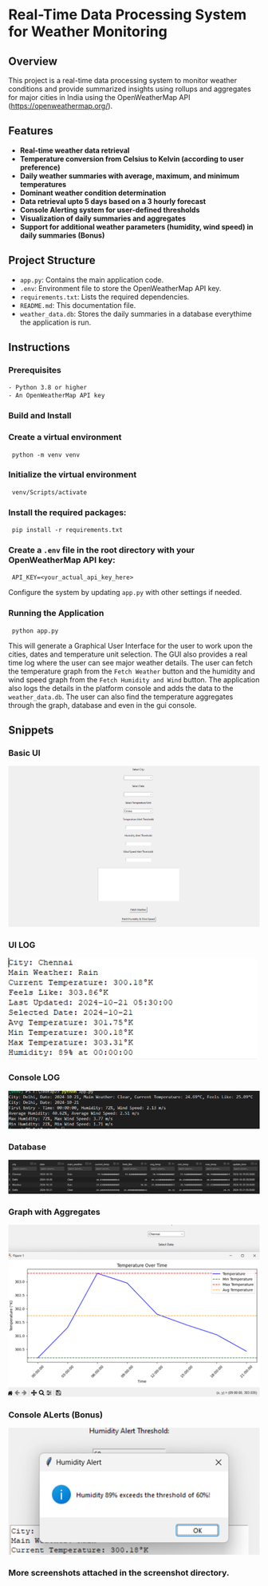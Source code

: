 # Real-Time Data Processing System for Weather Monitoring

## Overview
This project is a real-time data processing system to monitor weather conditions and provide summarized insights using rollups and aggregates for major cities in India using the OpenWeatherMap API (https://openweathermap.org/).

## Features
- **Real-time weather data retrieval**
- **Temperature conversion from Celsius to Kelvin (according to user preference)**
- **Daily weather summaries with average, maximum, and minimum temperatures**
- **Dominant weather condition determination**
- **Data retrieval upto 5 days based on a 3 hourly forecast**
- **Console Alerting system for user-defined thresholds**
- **Visualization of daily summaries and aggregates**
- **Support for additional weather parameters (humidity, wind speed) in daily summaries (Bonus)**

## Project Structure

- `app.py`: Contains the main application code.
- `.env`: Environment file to store the OpenWeatherMap API key.
- `requirements.txt`: Lists the required dependencies.
- `README.md`: This documentation file.
- `weather_data.db`: Stores the daily summaries in a database everythime the application is run.

## Instructions
### Prerequisites
    - Python 3.8 or higher
    - An OpenWeatherMap API key

### Build and Install
### Create a virtual environment 
     python -m venv venv
### Initialize the virtual environment 
     venv/Scripts/activate
### Install the required packages:
     pip install -r requirements.txt
### Create a `.env` file in the root directory with your OpenWeatherMap API key:
     API_KEY=<your_actual_api_key_here>

Configure the system by updating `app.py` with other settings if needed.

### Running the Application
     python app.py

This will generate a Graphical User Interface for the user to work upon the cities, dates and temperature unit selection. The GUI also provides a real time log where the user can see major weather details. The user can fetch the temperature graph from the `Fetch Weather` button and the humidity and wind speed graph from the `Fetch Humidity and Wind` button. The application also logs the details in the platform console and adds the data to the `weather_data.db`. The user can also find the temperature aggregates through the graph, database and even in the gui console.

## Snippets

### Basic UI
![UI](screenshots/UI.png)

### UI LOG
![UI_log](screenshots/UI_Log.png)

### Console LOG
![console](screenshots/Console_Log.png)

### Database
![database](screenshots/Database_Storage.png)

### Graph with Aggregates
![temp](screenshots/Temperature_Graph_Visualization.png)

### Console ALerts (Bonus)
![alert](screenshots/Console_Humidity_Threshold_Alert.png)

### More screenshots attached in the screenshot directory.
